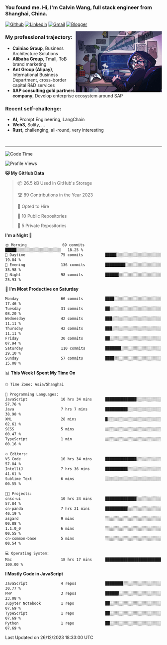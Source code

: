<!-- Greeting -->
### You found me. Hi, I'm Calvin Wang, full stack engineer from Shanghai, China.

[![Github](https://img.shields.io/badge/-Github-000?style=flat&logo=Github&logoColor=white)](https://github.com/wangjunneil)
[![Linkedin](https://img.shields.io/badge/-LinkedIn-blue?style=flat&logo=Linkedin&logoColor=white)](https://www.linkedin.com/in/wangjunneil/)
[![Gmail](https://img.shields.io/badge/-Gmail-c14438?style=flat&logo=Gmail&logoColor=white)](mailto:wangjunneil@gmail.com)
[![Blogger](https://img.shields.io/badge/-Blogger-gray?style=flat&logo=Blogger&logoColor=white)](https://www.wangjun.dev)

<!--Introduction -->

<img align="right" alt="img" src="https://raw.githubusercontent.com/wangjunneil/wangjunneil/main/imgs/cover_image.png" width="55%" height="auto" />

### My professional trajectory: 
- **Cainiao Group**, Business Architecture Solutions
- **Alibaba Group**, Tmall, ToB brand marketing
- **Ant Group (Alipay)**, International Business Department, cross-border capital R&D services
- **SAP consulting gold partners company**, Develop enterprise ecosystem around SAP
### Recent self-challenge:
- **AI**, Prompt Engineering, LangChain
- **Web3**, Solity, ...
- **Rust**, challenging, all-round, very interesting

<br/>

---
<!-- Your badges -->

<!--START_SECTION:waka-->
![Code Time](http://img.shields.io/badge/Code%20Time-37%20hrs%2039%20mins-blue)

![Profile Views](http://img.shields.io/badge/Profile%20Views-39-blue)

**🐱 My GitHub Data** 

> 📦 26.5 kB Used in GitHub's Storage 
 > 
> 🏆 89 Contributions in the Year 2023
 > 
> 💼 Opted to Hire
 > 
> 📜 10 Public Repositories 
 > 
> 🔑 5 Private Repositories 
 > 
**I'm a Night 🦉** 

```text
🌞 Morning                69 commits          █████░░░░░░░░░░░░░░░░░░░░   18.25 % 
🌆 Daytime                75 commits          █████░░░░░░░░░░░░░░░░░░░░   19.84 % 
🌃 Evening                136 commits         █████████░░░░░░░░░░░░░░░░   35.98 % 
🌙 Night                  98 commits          ██████░░░░░░░░░░░░░░░░░░░   25.93 % 
```
📅 **I'm Most Productive on Saturday** 

```text
Monday                   66 commits          ████░░░░░░░░░░░░░░░░░░░░░   17.46 % 
Tuesday                  31 commits          ██░░░░░░░░░░░░░░░░░░░░░░░   08.20 % 
Wednesday                42 commits          ███░░░░░░░░░░░░░░░░░░░░░░   11.11 % 
Thursday                 42 commits          ███░░░░░░░░░░░░░░░░░░░░░░   11.11 % 
Friday                   30 commits          ██░░░░░░░░░░░░░░░░░░░░░░░   07.94 % 
Saturday                 110 commits         ███████░░░░░░░░░░░░░░░░░░   29.10 % 
Sunday                   57 commits          ████░░░░░░░░░░░░░░░░░░░░░   15.08 % 
```


📊 **This Week I Spent My Time On** 

```text
🕑︎ Time Zone: Asia/Shanghai

💬 Programming Languages: 
JavaScript               10 hrs 34 mins      ██████████████░░░░░░░░░░░   57.76 % 
Java                     7 hrs 7 mins        ██████████░░░░░░░░░░░░░░░   38.98 % 
XML                      28 mins             █░░░░░░░░░░░░░░░░░░░░░░░░   02.61 % 
SCSS                     5 mins              ░░░░░░░░░░░░░░░░░░░░░░░░░   00.47 % 
TypeScript               1 min               ░░░░░░░░░░░░░░░░░░░░░░░░░   00.16 % 

🔥 Editors: 
VS Code                  10 hrs 34 mins      ██████████████░░░░░░░░░░░   57.84 % 
IntelliJ                 7 hrs 36 mins       ██████████░░░░░░░░░░░░░░░   41.61 % 
Sublime Text             6 mins              ░░░░░░░░░░░░░░░░░░░░░░░░░   00.55 % 

🐱‍💻 Projects: 
cnsc-ui                  10 hrs 34 mins      ██████████████░░░░░░░░░░░   57.84 % 
cn-panda                 7 hrs 21 mins       ██████████░░░░░░░░░░░░░░░   40.19 % 
asgard                   9 mins              ░░░░░░░░░░░░░░░░░░░░░░░░░   00.88 % 
1.1.0_0                  6 mins              ░░░░░░░░░░░░░░░░░░░░░░░░░   00.55 % 
cn-common-base           5 mins              ░░░░░░░░░░░░░░░░░░░░░░░░░   00.54 % 

💻 Operating System: 
Mac                      18 hrs 17 mins      █████████████████████████   100.00 % 
```

**I Mostly Code in JavaScript** 

```text
JavaScript               4 repos             ████████░░░░░░░░░░░░░░░░░   30.77 % 
PHP                      3 repos             ██████░░░░░░░░░░░░░░░░░░░   23.08 % 
Jupyter Notebook         1 repo              ██░░░░░░░░░░░░░░░░░░░░░░░   07.69 % 
TypeScript               1 repo              ██░░░░░░░░░░░░░░░░░░░░░░░   07.69 % 
Python                   1 repo              ██░░░░░░░░░░░░░░░░░░░░░░░   07.69 % 
```




 Last Updated on 26/12/2023 18:33:00 UTC
<!--END_SECTION:waka-->
